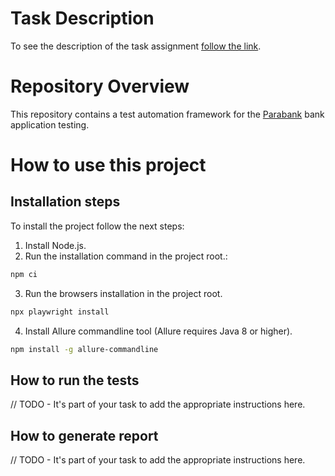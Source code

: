 # Task Description

To see the description of the task assignment [follow the link](https://github.com/mate-academy/qa_pw_parabank_test_framework/blob/main/TaskDescription.md). 

# Repository Overview

This repository contains a test automation framework for the [Parabank](https://parabank.parasoft.com/parabank/index.htm) bank application testing. 

# How to use this project

## Installation steps

To install the project follow the next steps:

1. Install Node.js.
2. Run the installation command in the project root.:
```bash
npm ci
```
3. Run the browsers installation in the project root.
```bash
npx playwright install
```
4. Install Allure commandline tool (Allure requires Java 8 or higher).
```bash
npm install -g allure-commandline
```

## How to run the tests

// TODO - It's part of your task to add the appropriate instructions here. 

## How to generate report

// TODO - It's part of your task to add the appropriate instructions here. 
